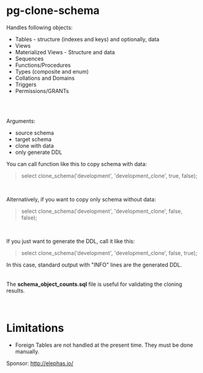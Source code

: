 # pg-clone-schema

Handles following objects:

* Tables - structure (indexes and keys) and optionally, data
* Views
* Materialized Views - Structure and data
* Sequences
* Functions/Procedures
* Types (composite and enum)
* Collations and Domains
* Triggers
* Permissions/GRANTs

<br/>
<br/>

Arguments:
* source schema
* target schema
* clone with data
* only generate DDL

You can call function like this to copy schema with data:
<br/>
>select clone_schema('development', 'development_clone', true, false);
<br/>

Alternatively, if you want to copy only schema without data:
<br/>
>select clone_schema('development', 'development_clone', false, false);
<br/>

If you just want to generate the DDL, call it like this:
<br/>
>select clone_schema('development', 'development_clone', false, true);

In this case, standard output with "INFO" lines are the generated DDL.
<br/><br/><br/>
The **schema_object_counts.sql** file is useful for validating the cloning results.
<br/><br/><br/>

# Limitations
* Foreign Tables are not handled at the present time.  They must be done manually.

Sponsor:
 http://elephas.io/
